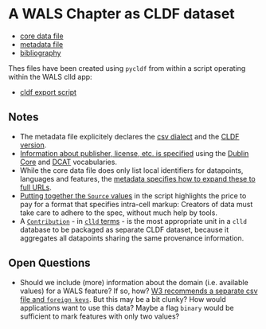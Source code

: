 A WALS Chapter as CLDF dataset
==============================

- [core data file](wals-chapter-1.csv)
- [metadata file](wals-chapter-1.csv-metadata.json)
- [bibliography](wals-chapter-1.bib)

Thes files have been created using `pycldf` from within a script operating within the WALS clld app:

- [cldf export script](cldf.py)


Notes
-----

- The metadata file explicitely declares the [csv dialect](https://github.com/glottobank/cldf/blob/master/examples/wals/wals-chapter-1.csv-metadata.json#L2-L6) and the [CLDF version](https://github.com/glottobank/cldf/blob/master/examples/wals/wals-chapter-1.csv-metadata.json#L12).
- [Information about publisher, license, etc. is specified](https://github.com/glottobank/cldf/blob/master/examples/wals/wals-chapter-1.csv-metadata.json#L7-L16) using the [Dublin Core](http://dublincore.org/documents/2012/06/14/dcmi-terms/?v=terms) and [DCAT](https://www.w3.org/TR/vocab-dcat/) vocabularies.
- While the core data file does only list local identifiers for datapoints, languages and features, the [metadata specifies how to expand these to full URLs](https://github.com/glottobank/cldf/blob/master/examples/wals/wals-chapter-1.csv-metadata.json#L24).
- [Putting together the `Source` values](https://github.com/glottobank/cldf/blob/master/examples/wals/cldf.py#L20-L23) in the script highlights the price to pay for a format that specifies intra-cell markup: Creators of data must take care to adhere to the spec, without much help by tools.
- A [`Contribution`](https://github.com/glottobank/cldf/blob/master/examples/wals/cldf.py#L89) - in [`clld` terms](https://github.com/clld/clld/blob/master/clld/db/models/contribution.py#L28) - is the most appropriate unit in a `clld` database to be packaged as separate CLDF dataset, because it aggregates all datapoints sharing the same provenance information.


Open Questions
--------------

- Should we include (more) information about the domain (i.e. available values) for a WALS feature? If so, how? [W3 recommends a separate csv file and `foreign keys`](https://github.com/w3c/csvw/issues/212#issuecomment-74439980). But this may be a bit clunky? How would applications want to use this data? Maybe a flag `binary` would be sufficient to mark features with only two values?
